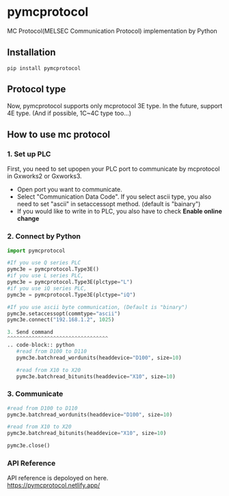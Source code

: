 # pymcprotocol
MC Protocol(MELSEC Communication Protocol) implementation by Python

## Installation 
```console 
pip install pymcprotocol
```

## Protocol type
Now, pymcprotocol supports only mcprotocol 3E type.
In the future, support 4E type. (And if possible, 1C~4C type too...)

## How to use mc protocol
### 1. Set up PLC
First, you need to set upopen your PLC port to communicate by mcprotocol in Gxworks2 or Gxworks3.  
- Open port you want to communicate.  
- Select "Communication Data Code". If you select ascii type, you also need to set "ascii" in setaccessopt method. (default is "bainary")
- If you would like to write in to PLC, you also have to check __Enable online change__

### 2. Connect by Python
```python
import pymcprotocol

#If you use Q series PLC
pymc3e = pymcprotocol.Type3E()
#if you use L series PLC,
pymc3e = pymcprotocol.Type3E(plctype="L")
#if you use iQ series PLC,
pymc3e = pymcprotocol.Type3E(plctype="iQ")

#If you use ascii byte communication, (Default is "binary")
pymc3e.setaccessopt(commtype="ascii")
pymc3e.connect("192.168.1.2", 1025)

3. Send command
^^^^^^^^^^^^^^^^^^^^^^^^^^^^^^^^^
.. code-block:: python
   #read from D100 to D110
   pymc3e.batchread_wordunits(headdevice="D100", size=10)

   #read from X10 to X20
   pymc3e.batchread_bitunits(headdevice="X10", size=10)
```

### 3. Communicate
```python
#read from D100 to D110
pymc3e.batchread_wordunits(headdevice="D100", size=10)

#read from X10 to X20
pymc3e.batchread_bitunits(headdevice="X10", size=10)

pymc3e.close()
```

### API Reference
API reference is depoloyed on here.  
https://pymcprotocol.netlify.app/